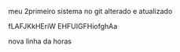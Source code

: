 meu 2primeiro sistema no git  alterado e atualizado 

fLAFJKkHEriW EHFUIGFHiofghAa

nova linha da horas 
